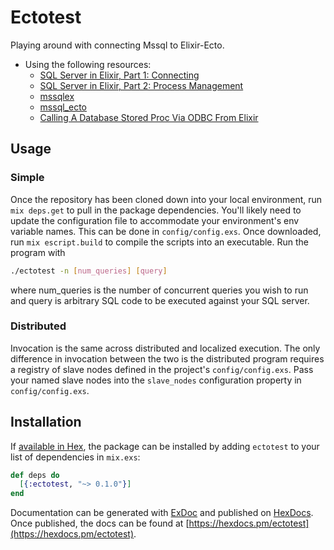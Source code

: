 # Ectotest

Playing around with connecting Mssql to Elixir-Ecto.

* Using the following resources:
  * [SQL Server in Elixir, Part 1: Connecting](http://tech.findmypast.com/sql-server-in-elixir-connection/)
  * [SQL Server in Elixir, Part 2: Process Management](http://tech.findmypast.com/sql-server-in-elixir-gen-server/)
  * [mssqlex](https://github.com/findmypast-oss/mssqlex/)
  * [mssql_ecto](https://github.com/findmypast-oss/mssql_ecto)
  * [Calling A Database Stored Proc Via ODBC From Elixir](https://onor.io/2014/03/18/calling-an-odbc-stored-proc-from-elixir/)

## Usage

### Simple

Once the repository has been cloned down into your local environment, run `mix deps.get` to pull in the package dependencies. You'll likely need to update the configuration file to accommodate your environment's env variable names. This can be done in `config/config.exs`. Once downloaded, run `mix escript.build` to compile the scripts into an executable. Run the program with 
```bash
./ectotest -n [num_queries] [query]
```
where num_queries is the number of concurrent queries you wish to run and query is arbitrary SQL code to be executed against your SQL server.

### Distributed

Invocation is the same across distributed and localized execution. The only difference in invocation between the two is the distributed program requires a registry of slave nodes defined in the project's `config/config.exs`. Pass your named slave nodes into the `slave_nodes` configuration property in `config/config.exs`. 

## Installation

If [available in Hex](https://hex.pm/docs/publish), the package can be installed
by adding `ectotest` to your list of dependencies in `mix.exs`:

```elixir
def deps do
  [{:ectotest, "~> 0.1.0"}]
end
```

Documentation can be generated with [ExDoc](https://github.com/elixir-lang/ex_doc)
and published on [HexDocs](https://hexdocs.pm). Once published, the docs can
be found at [https://hexdocs.pm/ectotest](https://hexdocs.pm/ectotest).

